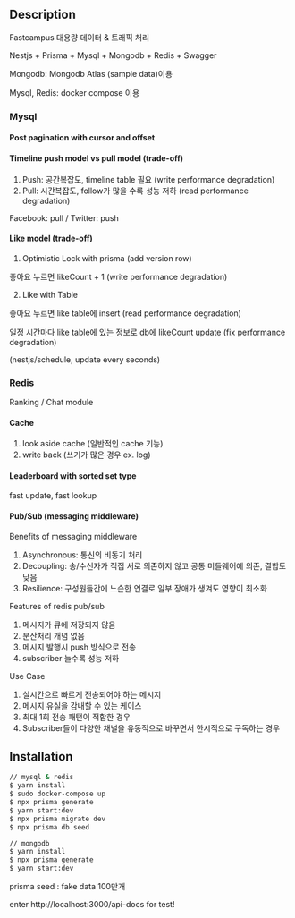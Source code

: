 ## Description

Fastcampus 대용량 데이터 & 트래픽 처리

Nestjs + Prisma + Mysql + Mongodb + Redis + Swagger

Mongodb: Mongodb Atlas (sample data)이용

Mysql, Redis: docker compose 이용

### Mysql

#### Post pagination with cursor and offset

#### Timeline push model vs pull model (trade-off)

1. Push: 공간복잡도, timeline table 필요 (write performance degradation)
2. Pull: 시간복잡도, follow가 많을 수록 성능 저하 (read performance degradation)

Facebook: pull / Twitter: push

#### Like model (trade-off)

1. Optimistic Lock with prisma (add version row)

좋아요 누르면 likeCount + 1 (write performance degradation)

2. Like with Table

좋아요 누르면 like table에 insert (read performance degradation)

일정 시간마다 like table에 있는 정보로 db에 likeCount update (fix performance degradation)

(nestjs/schedule, update every seconds)

### Redis

Ranking / Chat module

#### Cache

1. look aside cache (일반적인 cache 기능)
2. write back (쓰기가 많은 경우 ex. log)

#### Leaderboard with sorted set type

fast update, fast lookup

#### Pub/Sub (messaging middleware)

Benefits of messaging middleware

1. Asynchronous: 통신의 비동기 처리
2. Decoupling: 송/수신자가 직접 서로 의존하지 않고 공통 미들웨어에 의존, 결합도 낮음
3. Resilience: 구성원들간에 느슨한 연결로 일부 장애가 생겨도 영향이 최소화

Features of redis pub/sub

1. 메시지가 큐에 저장되지 않음
2. 분산처리 개념 없음
3. 메시지 발행시 push 방식으로 전송
4. subscriber 늘수록 성능 저하

Use Case

1. 실시간으로 빠르게 전송되어야 하는 메시지
2. 메시지 유실을 감내할 수 있는 케이스
3. 최대 1회 전송 패턴이 적합한 경우
4. Subscriber들이 다양한 채널을 유동적으로 바꾸면서 한시적으로 구독하는 경우

## Installation

```bash
// mysql & redis
$ yarn install
$ sudo docker-compose up
$ npx prisma generate
$ yarn start:dev
$ npx prisma migrate dev
$ npx prisma db seed

// mongodb
$ yarn install
$ npx prisma generate
$ yarn start:dev
```

prisma seed : fake data 100만개

enter http://localhost:3000/api-docs for test!

